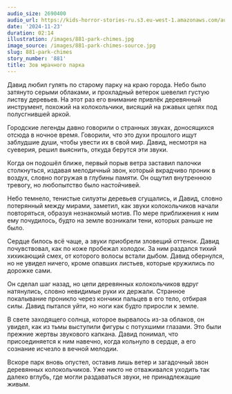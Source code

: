 ```yaml
---
audio_size: 2690400
audio_url: https://kids-horror-stories-ru.s3.eu-west-1.amazonaws.com/audio/881-park-chimes.mp3
date: '2024-11-23'
duration: 02:14
illustration: /images/881-park-chimes.jpg
image_source: /images/881-park-chimes-source.jpg
slug: 881-park-chimes
story_number: '881'
title: Зов мрачного парка
---
```


Давид любил гулять по старому парку на краю города. Небо было затянуто серыми облаками, и прохладный ветерок шевелил густую листву деревьев. На этот раз его внимание привлёк деревянный инструмент, похожий на колокольчики, висящий на ржавых цепях под полусгнившей аркой.

Городские легенды давно говорили о странных звуках, доносящихся отсюда в ночное время. Говорили, что это духи прошлого ищут заблудшие души, чтобы увести их в свой мир. Давид, несмотря на суеверия, решил выяснить, откуда берутся эти звуки.

Когда он подошёл ближе, первый порыв ветра заставил палочки столкнуться, издавая мелодичный звон, который вкрадчиво проник в воздух, словно погружая в глубины памяти. Он ощутил внутреннюю тревогу, но любопытство было настойчивей.

Небо темнело, тенистые силуэты деревьев сгущались, и Давид, словно потерянный между мирами, заметил, как звуки колокольчиков начали повторяться, образуя незнакомый мотив. По мере приближения к ним ему почудилось, будто на земле возникали тени, которых раньше не было.

Сердце билось всё чаще, а звуки приобрели зловещий оттенок. Давид почувствовал, как по коже пробежал холодок. За ним раздался тихий хихикающий смех, от которого волосы встали дыбом. Давид обернулся, но не увидел ничего, кроме опавших листьев, которые кружились по дорожке сами.

Он сделал шаг назад, но цепи деревянных колокольчиков вдруг натянулись, словно невидимые руки их держали. Странное покалывание проникло через кончики пальцев в его тело, отбирая силы. Давид пытался уйти, но ноги как будто приросли к земле.

В свете заходящего солнца, которое вырвалось из-за облаков, он увидел, как из тьмы выступили фигуры с потухшими глазами. Это были прежние жертвы звукового капкана. Давид понимал, что присоединяется к ним навечно, когда кольнуло в сердце, а его сознание исчезло в вечной мелодии.

Вскоре парк вновь опустел, оставив лишь ветер и загадочный звон деревянных колокольчиков. Уже никто не отваживался уходить так далеко вглубь, где могли раздаваться звуки, не принадлежащие живым.